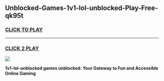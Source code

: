 
## Unblocked-Games-1v1-lol-unblocked-Play-Free-qk95t
<h3>
<a href="https://premium76.site?title=1v1-lol-unblocked&ref=12A">CLICK TO PLAY</a></h3>
<hr>

<h3>
<a href="https://premium76.site?title=1v1-lol-unblocked&ref=12A">CLICK 2 PLAY</a>
  
</h3>

<a href="https://premium76.site?title=1v1-lol-unblocked&ref=12A"><img src="https://clearcache.store/games.png"></a>


**1v1-lol-unblocked games unblocked: Your Gateway to Fun and Accessible Online Gaming**
